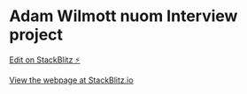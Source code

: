 # Adam Wilmott nuom Interview project

[Edit on StackBlitz ⚡️](https://stackblitz.com/edit/react-k1rwn4)

[View the webpage at StackBlitz.io](https://react-k1rwn4.stackblitz.io/)